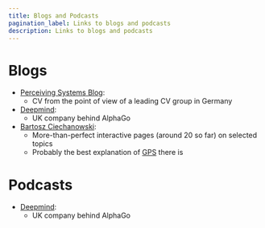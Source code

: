 ```yaml
---
title: Blogs and Podcasts
pagination_label: Links to blogs and podcasts
description: Links to blogs and podcasts
---
```


# Blogs

- [Perceiving Systems Blog](https://perceiving-systems.blog/en):
  - CV from the point of view of a leading CV group in Germany
- [Deepmind](https://deepmind.com/blog):
  - UK company behind AlphaGo
- [Bartosz Ciechanowski](https://ciechanow.ski/archives/):
  - More-than-perfect interactive pages (around 20 so far) on selected topics
  - Probably the best explanation of [GPS](https://ciechanow.ski/gps/) there is

# Podcasts

- [Deepmind](https://www.youtube.com/watch?v=_da0i5S-SSU&list=PLqYmG7hTraZBiUr6_Qf8YTS2Oqy3OGZEj&ab_channel=DeepMind):
  - UK company behind AlphaGo

